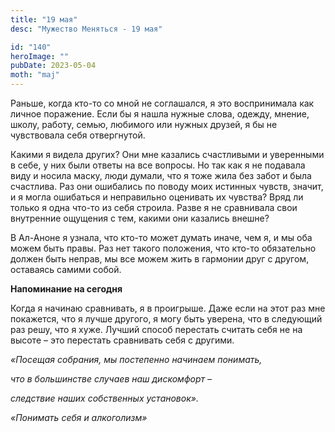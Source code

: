 ```yaml
---
title: "19 мая"
desc: "Мужество Меняться - 19 мая"

id: "140"
heroImage: ""
pubDate: 2023-05-04
moth: "maj"
---
```


Раньше, когда кто-то со мной не соглашался, я это воспринимала как личное
поражение. Если бы я нашла нужные слова, одежду, мнение, школу, работу, семью,
любимого или нужных друзей, я бы не чувствовала себя отвергнутой.

Какими я видела других? Они мне казались счастливыми и уверенными в себе, у
них были ответы на все вопросы. Но так как я не подавала виду и носила маску,
люди думали, что я тоже жила без забот и была счастлива. Раз они ошибались по
поводу моих истинных чувств, значит, и я могла ошибаться и неправильно
оценивать их чувства? Вряд ли только я одна что-то из себя строила. Разве я не
сравнивала свои внутренние ощущения с тем, какими они казались внешне?

В Ал-Аноне я узнала, что кто-то может думать иначе, чем я, и мы оба можем быть
правы. Раз нет такого положения, что кто-то обязательно должен быть неправ, мы
все можем жить в гармонии друг с другом, оставаясь самими собой.

**Напоминание на сегодня**

Когда я начинаю сравнивать, я в проигрыше. Даже если на этот раз мне
покажется, что я лучше другого, я могу быть уверена, что в следующий раз решу,
что я хуже. Лучший способ перестать считать себя не на высоте – это перестать
сравнивать себя с другими.

_«Посещая собрания, мы постепенно начинаем понимать,_

_что в большинстве случаев наш дискомфорт –_

_следствие наших собственных установок»._

_«Понимать себя и алкоголизм»_
